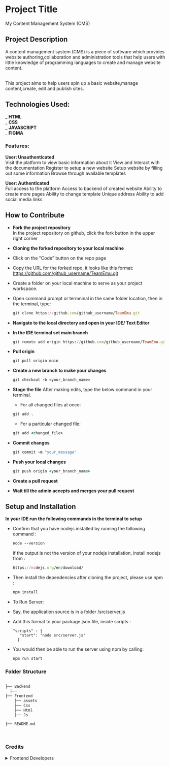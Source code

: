 # Project Title

My Content Management System (CMS)

## Project Description

A content management system (CMS) is a piece of software which provides website authoring,collaboration and administration tools that help users with little knowledge of programming languages to create and manage website content.  
<br/>

This project aims to help users spin up a basic website,manage content,create, edit and publish sites.

## Technologies Used:

_ **HTML**  
_ **CSS**  
_ **JAVASCRIPT**  
_ **FIGMA**

### Features:

**User: Unauthenticated**  
Visit the platform to view basic information about it
View and Interact with the documentation
Register to setup a new website
Setup website by filling out some information
Browse through available templates

**User: Authenticated**  
Full access to the platform
Access to backend of created website
Ability to create more pages
Ability to change template
Unique address
Ability to add social media links

## How to Contribute

- **Fork the project repository**<br/>
  In the project repository on github, click the fork button in the upper right corner

- **Cloning the forked repository to your local machine**
- Click on the "Code" button on the repo page
- Copy the URL for the forked repo, it looks like this format: https://github.com/github_username/TeamEmu.git
- Create a folder on your local machine to serve as your project workspace.
- Open command prompt or termninal in the same folder location, then in the terminal, type:
  ```ruby
  git clone https://github.com/github_username/TeamEmu.git
  ```
- **Navigate to the local directory and open in your IDE/ Text Editor**

- **In the IDE terminal set main branch**

  ```ruby
  git remote add origin https://github.com/github_username/TeamEmu.git
  ```

- **Pull origin**

  ```ruby
  git pull origin main
  ```

- **Create a new branch to make your changes**

  ```ruby
  git checkout -b <your_branch_name>
  ```

- **Stage the file**
  After making edits, type the below command in your terminal.

  - For all changed files at once:

  ```ruby
  git add .
  ```

  - For a particular changed file:

  ```ruby
  git add <changed_file>
  ```

- **Commit changes**

  ```ruby
  git commit -m "your_message"
  ```

- **Push your local changes**

  ```ruby
  git push origin <your_branch_name>
  ```

- **Create a pull request**

- **Wait till the admin accepts and merges your pull request**

## Setup and Installation

**In your IDE run the following commands in the terminal to setup**

- Confirm that you have nodejs installed by running the following command :

  ```ruby
  node --version
  ```

  if the output is not the version of your nodejs installation, install nodejs from :

  ```ruby
  https://nodejs.org/en/download/
  ```

- Then install the dependencies after cloning the project, please use npm :

  ```ruby
  npm install
  ```

- To Run Server:
- Say, the application source is in a folder /src/server.js
- Add this format to your package.json file, inside scripts :

      "scripts" : {
         "start": "node src/server.js"
        }

- You would then be able to run the server using npm by calling:
  ```ruby
  npm run start
  ```

### Folder Structure

```bash

├── Backend
  ├──
├── Frontend
    ├── assets
    ├── Css
    ├── Html
    ├── Js

├── README.md

```

<br >

### Credits

<details> <summary>Frontend Developers</summary>
 - [@Miss-shebly](https://github.com/Miss-shelby)
 - [@Ademuyiwa-Joy](https://github.com/Ademuyiwa-Joy)
 - [@efezinoidisi]()

</details>
